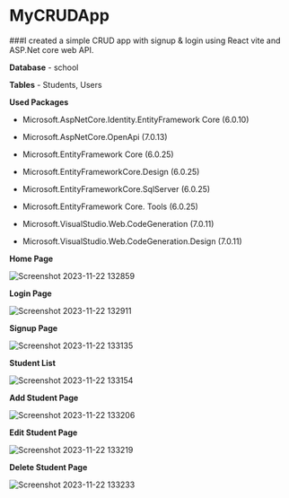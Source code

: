 # MyCRUDApp
###I created a simple CRUD app with signup & login using React vite and ASP.Net core web API.

**Database** - school

**Tables** - Students, Users

**Used Packages**
  * Microsoft.AspNetCore.Identity.EntityFramework Core (6.0.10)

  * Microsoft.AspNetCore.OpenApi (7.0.13)

  * Microsoft.EntityFramework Core (6.0.25)

  * Microsoft.EntityFrameworkCore.Design (6.0.25)

  * Microsoft.EntityFrameworkCore.SqlServer (6.0.25)

  * Microsoft.EntityFramework Core. Tools (6.0.25)

  * Microsoft.VisualStudio.Web.CodeGeneration (7.0.11)

  * Microsoft.VisualStudio.Web.CodeGeneration.Design (7.0.11)

**Home Page**

![Screenshot 2023-11-22 132859](https://github.com/PathumLD/MyCRUDApp/assets/89245419/c2d93843-329f-4bc9-b849-f4ed94a2354b)

**Login Page**

![Screenshot 2023-11-22 132911](https://github.com/PathumLD/MyCRUDApp/assets/89245419/ec430da2-fd32-42c4-8348-4810869d2330)

**Signup Page**

![Screenshot 2023-11-22 133135](https://github.com/PathumLD/MyCRUDApp/assets/89245419/60902260-0c85-4ca0-ac80-b0042c12efd9)

**Student List**

![Screenshot 2023-11-22 133154](https://github.com/PathumLD/MyCRUDApp/assets/89245419/e52dfa3f-e28d-405f-a1cc-828dfc2ae78e)

**Add Student Page**

![Screenshot 2023-11-22 133206](https://github.com/PathumLD/MyCRUDApp/assets/89245419/ac1eb188-c815-4f55-be7f-5cff34ff8767)

**Edit Student Page**

![Screenshot 2023-11-22 133219](https://github.com/PathumLD/MyCRUDApp/assets/89245419/53f52996-229e-4187-9c9f-102fe13ecca3)

**Delete Student Page**

![Screenshot 2023-11-22 133233](https://github.com/PathumLD/MyCRUDApp/assets/89245419/816ba553-048e-4f0c-8410-ee51731e6e10)
